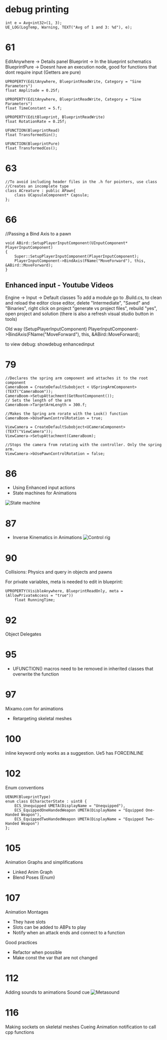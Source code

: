 # debug printing
```
int e = Avg<int32>(1, 3);
UE_LOG(LogTemp, Warning, TEXT("Avg of 1 and 3: %d"), e);
```
# 61
EditAnywhere -> Details panel
Blueprint -> In the blueprint schematics
BlueprintPure -> Doesnt have an execution node, good for functions that dont require input (Getters are pure)

```
UPROPERTY(EditAnywhere, BlueprintReadWrite, Category = "Sine Parameters")
float Amplitude = 0.25f;

UPROPERTY(EditAnywhere, BlueprintReadWrite, Category = "Sine Parameters")
float TimeConstant = 5.f;

UPROPERTY(EditBlueprint, BlueprintReadWrite) 
float RotationRate = 0.25f;

UFUNCTION(BlueprintRead) 
float TransformedSin();

UFUNCTION(BlueprintPure)
float TransformedCos();
```

# 63
```
//To avoid including header files in the .h for pointers, use class
//Creates an incomplete type
class ACreature : public APawn{
	class UCapsuleComponent* Capsule;
};
```

# 66
//Passing a Bind Axis to a pawn
```
void ABird::SetupPlayerInputComponent(UInputComponent* PlayerInputComponent)
{
	Super::SetupPlayerInputComponent(PlayerInputComponent);
	PlayerInputComponent->BindAxis(FName("MoveForward"), this, &ABird::MoveForward);
}
```
## Enhanced input - Youtube Videos
Engine -> Input -> Default classes 
To add a module go to .Build.cs, to clean and reload the editor close editor, delete "Intermediate", "Saved" and "Binaries", 
right click on project "generate vs project files", rebuild "yes", open project and solution (there is also a refresh visual studio button in tools)


Old way (SetupPlayerInputComponent)
PlayerInputComponent->BindAxis(FName("MoveForward"), this, &ABird::MoveForward);

to view debug: showdebug enhancedinput

# 79 
```
//Declares the spring arm component and attaches it to the root component
CameraBoom = CreateDefaultSubobject < USpringArmComponent>(TEXT("CameraBoom"));
CameraBoom->SetupAttachment(GetRootComponent());
// Sets the length of the arm
CameraBoom->TargetArmLength = 300.f;

//Makes the Spring arm rorate with the Look() function
CameraBoom->bUsePawnControlRotation = true;

ViewCamera = CreateDefaultSubobject<UCameraComponent>(TEXT("ViewCamera"));
ViewCamera->SetupAttachment(CameraBoom);

//Stops the camera from rotating with the controller. Only the spring arm.
ViewCamera->bUsePawnControlRotation = false;
```

# 86 
- Using Enhanced input actions
- State machines for Animations

![State machine](Screenshots/86.png)


# 87
- Inverse Kinematics in Animations
![Control rig](Screenshots/87.png)

# 90
Collisions: Physics and query in objects and pawns

For private variables, meta is needed to edit in blueprint:
```
UPROPERTY(VisibleAnywhere, BlueprintReadOnly, meta = (AllowPrivateAccess = "true"))
	float RunningTime;
```

# 92
Object Delegates

# 95
- UFUNCTION() macros need to be removed in inherited classes that overwrite the function

# 97 
Mixamo.com for animations
- Retargeting skeletal meshes 

# 100
inline keyword only works as a suggestion. Ue5 has FORCEINLINE

# 102 
Enum conventions
```
UENUM(BlueprintType)
enum class ECharacterState : uint8 {
	ECS_Unequipped UMETA(DisplayName = "Unequipped"),
	ECS_EquippedOneHandedWeapon UMETA(DisplayName = "Equipped One-Handed Weapon"),
	ECS_EquippedTwoHandedWeapon UMETA(DisplayName = "Equipped Two-Handed Weapon")
};
```

# 105 
Animation Graphs and simplifications
- Linked Anim Graph
- Blend Poses (Enum)

# 107
Animation Montages
- They have slots
- Slots can be added to ABPs to play 
- Notify when an attack ends and connect to a function

Good practices
- Refactor when possible
- Make const the var that are not changed

# 112
Adding sounds to animations
Sound cue
![Metasound](Screenshots/112.png)

# 116
Making sockets on skeletal meshes
Cueing Animation notification to call cpp functions